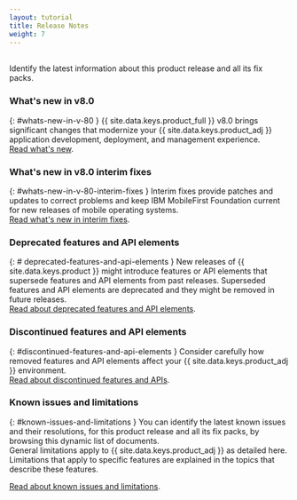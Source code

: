 ```yaml
---
layout: tutorial
title: Release Notes
weight: 7
---
```

<!-- NLS_CHARSET=UTF-8 -->
<br/>
Identify the latest information about this product release and all its fix packs.

### What's new in v8.0
{: #whats-new-in-v-80 }
{{ site.data.keys.product_full }} v8.0 brings significant changes that modernize your {{ site.data.keys.product_adj }} application development, deployment, and management experience.  
[Read what's new](whats-new/).

### What's new in v8.0 interim fixes
{: #whats-new-in-v-80-interim-fixes }
Interim fixes provide patches and updates to correct problems and keep IBM MobileFirst Foundation current for new releases of mobile operating systems.  
[Read what's new in interim fixes](interim-fixes).

### Deprecated features and API elements
{: # deprecated-features-and-api-elements }
New releases of {{ site.data.keys.product }} might introduce features or API elements that supersede features and API elements from past releases. Superseded features and API elements are deprecated and they might be removed in future releases.  
[Read about deprecated features and API elements](deprecated-discontinued).

### Discontinued features and API elements
{: #discontinued-features-and-api-elements }
Consider carefully how removed features and API elements affect your {{ site.data.keys.product_adj }} environment.  
[Read about discontinued features and APIs](deprecated-discontinued).

### Known issues and limitations
{: #known-issues-and-limitations }
You can identify the latest known issues and their resolutions, for this product release and all its fix packs, by browsing this dynamic list of documents.  
General limitations apply to {{ site.data.keys.product_adj }} as detailed here. Limitations that apply to specific features are explained in the topics that describe these features.  

[Read about known issues and limitations](known-issues-limitations).

